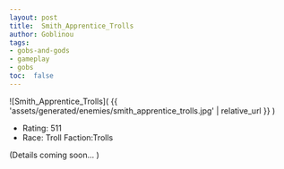 ```yaml
---
layout: post
title:  Smith_Apprentice_Trolls
author: Goblinou
tags:
- gobs-and-gods
- gameplay
- gobs
toc:  false
---
```


![Smith_Apprentice_Trolls]( {{ 'assets/generated/enemies/smith_apprentice_trolls.jpg' | relative_url }} )
- Rating: 511
- Race: Troll  Faction:Trolls

(Details coming soon... )